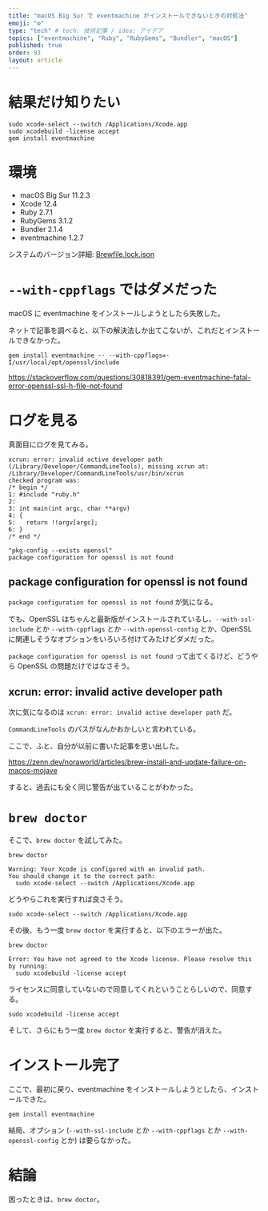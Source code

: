 ```yaml
---
title: "macOS Big Sur で eventmachine がインストールできないときの対処法"
emoji: "⚙️"
type: "tech" # tech: 技術記事 / idea: アイデア
topics: ["eventmachine", "Ruby", "RubyGems", "Bundler", "macOS"]
published: true
order: 93
layout: article
---
```


# 結果だけ知りたい
```shell:Shell
sudo xcode-select --switch /Applications/Xcode.app
sudo xcodebuild -license accept
gem install eventmachine
```


# 環境
* macOS Big Sur 11.2.3
* Xcode 12.4
* Ruby 2.7.1
* RubyGems 3.1.2
* Bundler 2.1.4
* eventmachine 1.2.7

システムのバージョン詳細: [Brewfile.lock.json](https://github.com/noraworld/dotfiles/blob/6f63a6e8266c21a0ea7557d111d80c1c7eaf222d/core/Brewfile.lock.json)


# `--with-cppflags` ではダメだった
macOS に eventmachine をインストールしようとしたら失敗した。

ネットで記事を調べると、以下の解決法しか出てこないが、これだとインストールできなかった。

```shell:Shell
gem install eventmachine -- --with-cppflags=-I/usr/local/opt/openssl/include
```

https://stackoverflow.com/questions/30818391/gem-eventmachine-fatal-error-openssl-ssl-h-file-not-found


# ログを見る
真面目にログを見てみる。

```log:/Users/noraworld/.anyenv/envs/rbenv/versions/2.7.1/lib/ruby/gems/2.7.0/extensions/x86_64-darwin-19/2.7.0/eventmachine-1.2.7/mkmf.log
xcrun: error: invalid active developer path (/Library/Developer/CommandLineTools), missing xcrun at: /Library/Developer/CommandLineTools/usr/bin/xcrun
checked program was:
/* begin */
1: #include "ruby.h"
2:
3: int main(int argc, char **argv)
4: {
5:   return !!argv[argc];
6: }
/* end */

"pkg-config --exists openssl"
package configuration for openssl is not found
```

## package configuration for openssl is not found
`package configuration for openssl is not found` が気になる。

でも、OpenSSL はちゃんと最新版がインストールされているし、`--with-ssl-include` とか `--with-cppflags` とか `--with-openssl-config` とか、OpenSSL に関連しそうなオプションをいろいろ付けてみたけどダメだった。

`package configuration for openssl is not found` って出てくるけど、どうやら OpenSSL の問題だけではなさそう。

## xcrun: error: invalid active developer path
次に気になるのは `xcrun: error: invalid active developer path` だ。

`CommandLineTools` のパスがなんかおかしいと言われている。

ここで、ふと、自分が以前に書いた記事を思い出した。

https://zenn.dev/noraworld/articles/brew-install-and-update-failure-on-macos-mojave

すると、過去にも全く同じ警告が出ていることがわかった。


# `brew doctor`
そこで、`brew doctor` を試してみた。

```shell:Shell
brew doctor
```

```
Warning: Your Xcode is configured with an invalid path.
You should change it to the correct path:
  sudo xcode-select --switch /Applications/Xcode.app
```

どうやらこれを実行すれば良さそう。

```shell:Shell
sudo xcode-select --switch /Applications/Xcode.app
```

その後、もう一度 `brew doctor` を実行すると、以下のエラーが出た。

```shell:Shell
brew doctor
```

```
Error: You have not agreed to the Xcode license. Please resolve this by running:
  sudo xcodebuild -license accept
```

ライセンスに同意していないので同意してくれということらしいので、同意する。

```shell:Shell
sudo xcodebuild -license accept
```

そして、さらにもう一度 `brew doctor` を実行すると、警告が消えた。


# インストール完了
ここで、最初に戻り、eventmachine をインストールしようとしたら、インストールできた。

```
gem install eventmachine
```

結局、オプション (`--with-ssl-include` とか `--with-cppflags` とか `--with-openssl-config` とか) は要らなかった。


# 結論
困ったときは、`brew doctor`。
